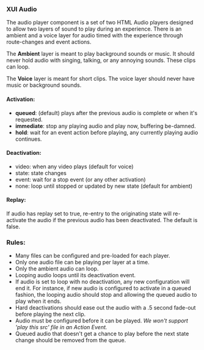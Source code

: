 ### XUI Audio

The audio player component is a set of two HTML Audio players designed to allow two layers of sound to play during an experience. There is an ambient and a voice layer for audio timed with the experience through route-changes and event actions.

The **Ambient** layer is meant to play background sounds or music. It should never hold audio with singing, talking, or any annoying sounds. These clips can loop.

The **Voice** layer is meant for short clips. The voice layer should never have music or background sounds.

#### Activation:
- **queued**: (default) plays after the previous audio is complete or when it's requested.
- **immediate**: stop any playing audio and play now, buffering be-damned.
- **hold**: wait for an event action before playing, any currently playing audio continues.

#### Deactivation:
-   video: when any video plays (default for voice)
-   state: state changes
-   event: wait for a stop event (or any other activation)
-   none: loop until stopped or updated by new state (default for ambient)

#### Replay:

If audio has replay set to true, re-entry to the originating state will re-activate the audio if the previous audio has been deactivated. The default is false.

### **Rules**:

- Many files can be configured and pre-loaded for each player.
- Only one audio file can be playing per layer at a time.
- Only the ambient audio can loop.
- Looping audio loops until its deactivation event.
- If audio is set to loop with no deactivation, any new configuration will end it. For instance, if new audio is configured to activate in a queued fashion, the looping audio should stop and allowing the queued audio to play when it ends.
- Hard deactivations should ease out the audio with a .5 second fade-out before playing the next clip.
- Audio must be configured before it can be played. *We won't support 'play this src' file in an Action Event.*
- Queued audio that doesn't get a chance to play before the next state change should be removed from the queue.